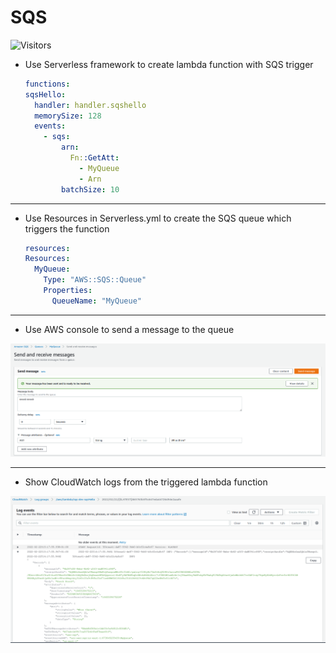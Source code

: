 # SQS

![Visitors](https://api.visitorbadge.io/api/visitors?path=https%3A%2F%2Fgithub.com%2Fx0rCTF%2FSQS&countColor=%23263759&style=plastic)



- Use Serverless framework to create lambda function with SQS trigger
  ```yaml
  functions:
  sqsHello:
    handler: handler.sqshello
    memorySize: 128
    events:
      - sqs:
          arn: 
            Fn::GetAtt:
              - MyQueue
              - Arn
          batchSize: 10
  ```
---

- Use Resources in Serverless.yml to create the SQS queue which triggers the function
  ```yaml
  resources:
  Resources:
    MyQueue:
      Type: "AWS::SQS::Queue"
      Properties:
        QueueName: "MyQueue"
  ```
  
---

- Use AWS console to send a message to the queue

[![](https://github.com/x0rCTF/SQS/blob/main/images/sendmessage.png)](https://github.com/x0rCTF/SQS/blob/main/images/sendmessage.png)

---

- Show CloudWatch logs from the triggered lambda function

[![](https://github.com/x0rCTF/SQS/blob/main/images/logs.png)](https://github.com/x0rCTF/SQS/blob/main/images/logs.png)

